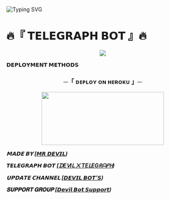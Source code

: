 ![Typing SVG](https://readme-typing-svg.herokuapp.com?font=Fira+Code&weight=600&size=31&duration=4500&pause=1000&color=RED&multiline=true&width=453&height=100&lines=DEVIL+X+TELEGRAPH)
<p align="center">


  # 🔥『  𝗧𝗘𝗟𝗘𝗚𝗥𝗔𝗣𝗛 𝗕𝗢𝗧 』🔥
<p align="center">
  <img src="https://graph.org/file/b609a772e749668d82661.jpg">


<b>𝗗𝗘𝗣𝗟𝗢𝗬𝗠𝗘𝗡𝗧 𝗠𝗘𝗧𝗛𝗢𝗗𝗦</b>
</p>

<h3 align="center">
    ─「 ᴅᴇᴩʟᴏʏ ᴏɴ ʜᴇʀᴏᴋᴜ 」─
</h3>



<p align="center"><a href="https://dashboard.heroku.com/new?template=https://github.com/mrdevil42023/Devil_X_Telegraph"> <img src="https://img.shields.io/badge/Deploy%20On%20Heroku-black?style=for-the-badge&logo=heroku" width="320" height="138.45"/></a></p>


_**𝗠𝗔𝗗𝗘 𝗕𝗬 [[𝙈𝙍 𝘿𝙀𝙑𝙄𝙇](http://t.me/mrdevil12))**_

_**𝙏𝙀𝙇𝙀𝙂𝙍𝘼𝙋𝙃 𝘽𝙊𝙏 [[ᗪEᐯIᒪ ᙭ TEᒪEGᖇᗩᑭᕼ](http://t.me/devilxtelegraph_bot))**_

_**𝗨𝗣𝗗𝗔𝗧𝗘 𝗖𝗛𝗔𝗡𝗡𝗘𝗟 [[𝘿𝙀𝙑𝙄𝙇 𝘽𝙊𝙏'𝙎](https://t.me/devilbots971))**_

_**𝐒𝐔𝐏𝐏𝐎𝐑𝐓 𝐆𝐑𝐎𝐔𝐏 [[𝘿𝙚𝙫𝙞𝙡 𝘽𝙤𝙩 𝙎𝙪𝙥𝙥𝙤𝙧𝙩](https://t.me/devilbotsupport))**_
